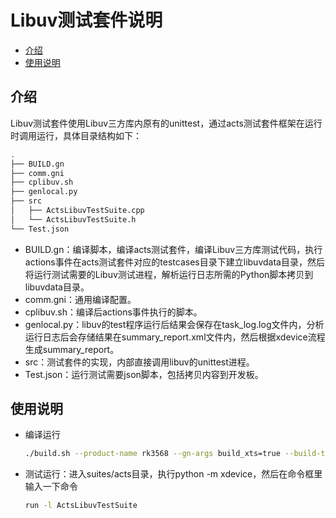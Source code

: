 # Libuv测试套件说明

- [介绍](#section_Libuv_001)
- [使用说明](#section_Libuv_002)

## 介绍<a name="section_Libuv_001"></a>

Libuv测试套件使用Libuv三方库内原有的unittest，通过acts测试套件框架在运行时调用运行，具体目录结构如下：

```bash
.
├── BUILD.gn
├── comm.gni
├── cplibuv.sh
├── genlocal.py
├── src
│   ├── ActsLibuvTestSuite.cpp
│   └── ActsLibuvTestSuite.h
└── Test.json
```

* BUILD.gn：编译脚本，编译acts测试套件，编译Libuv三方库测试代码，执行actions事件在acts测试套件对应的testcases目录下建立libuvdata目录，然后将运行测试需要的Libuv测试进程，解析运行日志所需的Python脚本拷贝到libuvdata目录。
* comm.gni：通用编译配置。
* cplibuv.sh：编译后actions事件执行的脚本。
* genlocal.py：libuv的test程序运行后结果会保存在task_log.log文件内，分析运行日志后会存储结果在summary_report.xml文件内，然后根据xdevice流程生成summary_report。
* src：测试套件的实现，内部直接调用libuv的unittest进程。
* Test.json：运行测试需要json脚本，包括拷贝内容到开发板。


## 使用说明<a name="section_Libuv_002"></a>

* 编译运行

  ```bash
  ./build.sh --product-name rk3568 --gn-args build_xts=true --build-target "acts" --gn-args is_standard_system=true
  ```

  

* 测试运行：进入suites/acts目录，执行python -m xdevice，然后在命令框里输入一下命令

  ```bash
  run -l ActsLibuvTestSuite
  ```

  